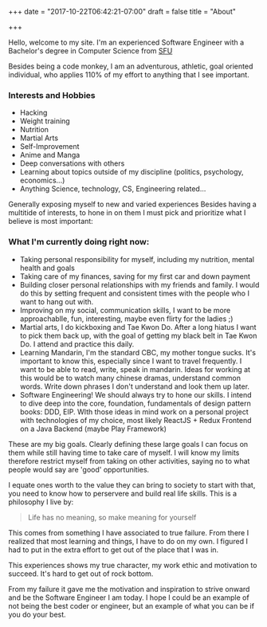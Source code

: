 +++
date = "2017-10-22T06:42:21-07:00"
draft = false
title = "About"

+++

Hello, welcome to my site. 
I'm an experienced Software Engineer with a Bachelor's degree in Computer Science from [SFU](https://www.sfu.ca/computing.html)

Besides being a code monkey, I am an adventurous, athletic, goal oriented individual, who applies 110% of my effort to anything that I see important.

### Interests and Hobbies
* Hacking
* Weight training
* Nutrition
* Martial Arts
* Self-Improvement
* Anime and Manga
* Deep conversations with others
* Learning about topics outside of my discipline (politics, psychology, economics...)
* Anything Science, technology, CS, Engineering related...

Generally exposing myself to new and varied experiences
Besides having a multitide of interests, to hone in on them I must pick and prioritize 
what I believe is most important:

### What I'm currently doing right now:
* Taking personal responsibility for myself, including my nutrition, mental health and goals
* Taking care of my finances, saving for my first car and down payment
* Building closer personal relationships with my friends and family. I would do this by setting frequent and consistent times with the people who I want to hang out with.
* Improving on my social, communication skills, I want to be more approachablle, fun, interesting, maybe even flirty for the ladies ;)
* Martial arts, I do kickboxing and Tae Kwon Do. After a long hiatus I want to pick them back up, with the goal of getting my black belt in Tae Kwon Do. I attend and practice this daily.
* Learning Mandarin, I'm the standard CBC, my mother tongue sucks. It's important to know this, especially since I want to travel frequently. I want to be able to read, write, speak in mandarin. Ideas for working at this would be to watch many chinese dramas, understand common words. Write down phrases I don't understand and look them up later.
* Software Engineering! We should always try to hone our skills. I intend to dive deep into the core, foundation, fundamentals of design pattern books: DDD, EIP. WIth those ideas in mind work on a personal project with technologies of my choice, most likely ReactJS + Redux Frontend on a Java Backend (maybe Play Framework)

These are my big goals. Clearly defining these large goals I can focus on them while still having time to take care of myself. I will know my limits therefore restrict myself from taking on other activities, saying no to what people would say are 'good' opportunities.
<br />

I equate ones worth to the value they can bring to society to start with that, you need to know how to perservere and build real life skills. This is a philosophy I live by:

>Life has no meaning, so make meaning for yourself

This comes from something I have associated to true failure. From there I realized that most learning and things, I have to do on my own. I figured I had to put in the extra effort to get out of the place that I was in.

This experiences shows my true character, my work ethic and motivation to succeed. It's hard to get out of rock bottom. 

From my failure it gave me the motivation and inspiration to strive onward and be the Software Engineer I am today. I hope I could be an example of not being the best coder or engineer, but an example of what you can be if you do your best.


<br />

